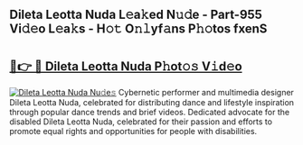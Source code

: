 ## Dileta Leotta Nuda L𝚎a𝚔ed N𝚞𝚍e - Part-955 Vi𝚍𝚎o L𝚎a𝚔s - H𝚘𝚝 O𝚗𝚕yf𝚊ns P𝚑𝚘tos fxenS

# <h2><a href="http://kfdyeyk.oniu.top/?m=Dileta+Leotta+Nuda">🔗👉 🔴 Dileta Leotta Nuda P𝚑ot𝚘𝚜 V𝚒d𝚎o</a></h2>

[![Dileta Leotta Nuda Nu𝚍e𝚜](https://i.imgur.com/0qMVB7G.gif)](http://kfdyeyk.oniu.top/?m=Dileta+Leotta+Nuda)
Cybernetic performer and multimedia designer Dileta Leotta Nuda, celebrated for distributing dance and lifestyle inspiration through popular dance trends and brief videos. Dedicated advocate for the disabled Dileta Leotta Nuda, celebrated for their passion and efforts to promote equal rights and opportunities for people with disabilities.  
